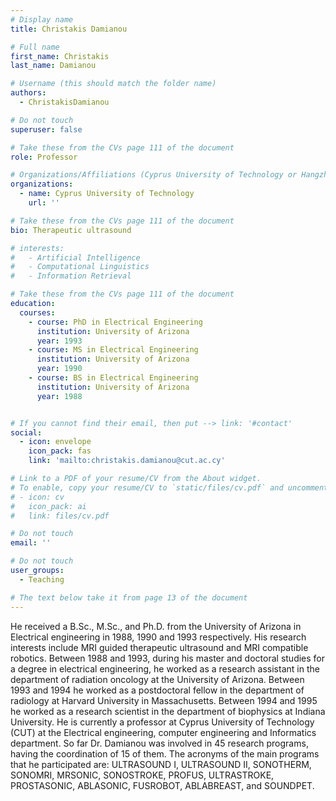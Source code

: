 ```yaml
---
# Display name
title: Christakis Damianou 

# Full name
first_name: Christakis 
last_name: Damianou 

# Username (this should match the folder name)
authors:
  - ChristakisDamianou 

# Do not touch
superuser: false

# Take these from the CVs page 111 of the document
role: Professor

# Organizations/Affiliations (Cyprus University of Technology or Hangzhou Dianzi University )
organizations:
  - name: Cyprus University of Technology
    url: ''

# Take these from the CVs page 111 of the document
bio: Therapeutic ultrasound

# interests:
#   - Artificial Intelligence
#   - Computational Linguistics
#   - Information Retrieval

# Take these from the CVs page 111 of the document
education:
  courses:
    - course: PhD in Electrical Engineering
      institution: University of Arizona
      year: 1993
    - course: MS in Electrical Engineering
      institution: University of Arizona
      year: 1990
    - course: BS in Electrical Engineering
      institution: University of Arizona
      year: 1988


# If you cannot find their email, then put --> link: '#contact'
social:
  - icon: envelope
    icon_pack: fas
    link: 'mailto:christakis.damianou@cut.ac.cy'

# Link to a PDF of your resume/CV from the About widget.
# To enable, copy your resume/CV to `static/files/cv.pdf` and uncomment the lines below.
# - icon: cv
#   icon_pack: ai
#   link: files/cv.pdf

# Do not touch
email: ''

# Do not touch
user_groups:
  - Teaching

# The text below take it from page 13 of the document
---
```


He received a B.Sc., M.Sc., and Ph.D. from the University of Arizona in Electrical engineering in 1988, 1990 and 1993 respectively. His research interests include MRI guided therapeutic ultrasound and MRI compatible robotics. Between 1988 and 1993, during his master and doctoral studies for a degree in electrical engineering, he worked as a research assistant in the department of radiation oncology at the University of Arizona. Between 1993 and 1994 he worked as a postdoctoral fellow in the department of radiology at Harvard University in Massachusetts. Between 1994 and 1995 he worked as a research scientist in the department of biophysics at Indiana University.
He is currently a professor at Cyprus University of Technology (CUT) at the Electrical engineering, computer engineering and Informatics department. So far Dr. Damianou was involved in 45 research programs, having the coordination of 15 of them. The acronyms of the main programs that he participated are: ULTRASOUND Ι, ULTRASOUND II, SONOTHERM, SONOMRI, MRSONIC, SONOSTROKE, PROFUS, ULTRASTROKE, PROSTASONIC, ABLASONIC, FUSROBOT, ABLABREAST, and SOUNDPET. 

